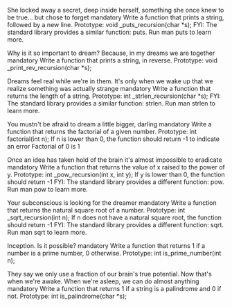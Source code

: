 She locked away a secret, deep inside herself, something she once knew to be true... but chose to forget mandatory Write a function that prints a string, followed by a new line. Prototype: void _puts_recursion(char *s); FYI: The standard library provides a similar function: puts. Run man puts to learn more.

Why is it so important to dream? Because, in my dreams we are together mandatory Write a function that prints a string, in reverse. Prototype: void _print_rev_recursion(char *s);

Dreams feel real while we're in them. It's only when we wake up that we realize something was actually strange mandatory Write a function that returns the length of a string. Prototype: int _strlen_recursion(char *s); FYI: The standard library provides a similar function: strlen. Run man strlen to learn more.

You mustn't be afraid to dream a little bigger, darling mandatory Write a function that returns the factorial of a given number. Prototype: int factorial(int n); If n is lower than 0, the function should return -1 to indicate an error Factorial of 0 is 1

Once an idea has taken hold of the brain it's almost impossible to eradicate mandatory Write a function that returns the value of x raised to the power of y. Prototype: int _pow_recursion(int x, int y); If y is lower than 0, the function should return -1 FYI: The standard library provides a different function: pow. Run man pow to learn more.

Your subconscious is looking for the dreamer mandatory Write a function that returns the natural square root of a number. Prototype: int _sqrt_recursion(int n); If n does not have a natural square root, the function should return -1 FYI: The standard library provides a different function: sqrt. Run man sqrt to learn more.

Inception. Is it possible? mandatory Write a function that returns 1 if a number is a prime number, 0 otherwise. Prototype: int is_prime_number(int n);

They say we only use a fraction of our brain's true potential. Now that's when we're awake. When we're asleep, we can do almost anything mandatory Write a function that returns 1 if a string is a palindrome and 0 if not. Prototype: int is_palindrome(char *s);
